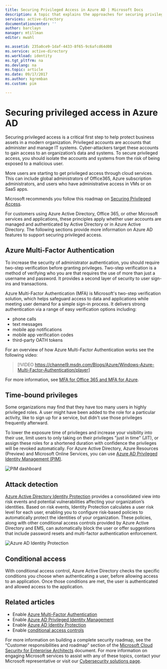 ```yaml
---
title: Securing Privileged Access in Azure AD | Microsoft Docs
description: A topic that explains the approaches for securing privileged access across Azure, Azure Active Directory and Microsoft Online Services.
services: active-directory
documentationcenter: ''
author: barclayn
manager: mtillman
editor: mwahl

ms.assetid: 235a0ce9-1daf-4433-8f65-9c6afcd64d08
ms.service: active-directory
ms.workload: identity
ms.tgt_pltfrm: na
ms.devlang: na
ms.topic: article
ms.date: 09/17/2017
ms.author: kgremban
ms.custom: pim

---
```

# Securing privileged access in Azure AD
Securing privileged access is a critical first step to help protect business assets in a modern organization. Privileged accounts are accounts that administer and manage IT systems. Cyber-attackers target these accounts to gain access to an organization’s data and systems. To secure privileged access, you should isolate the accounts and systems from the risk of being exposed to a malicious user.

More users are starting to get privileged access through cloud services. This can include global administrators of Office365, Azure subscription administrators, and users who have administrative access in VMs or on SaaS apps.

Microsoft recommends you follow this roadmap on [Securing Privileged Access](https://technet.microsoft.com/library/mt631194.aspx).

For customers using Azure Active Directory, Office 365, or other Microsoft services and applications, these principles apply whether user accounts are managed and authenticated by Active Directory or in Azure Active Directory. The following sections provide more information on Azure AD features to support securing privileged access.

## Azure Multi-Factor Authentication
To increase the security of administrator authentication, you should require two-step verification before granting privileges. Two-step verification is a method of verifying who you are that requires the use of more than just a username and password. It provides a second layer of security to user sign-ins and transactions.

Azure Multi-Factor Authentication (MFA) is Microsoft's two-step verification solution, which helps safeguard access to data and applications while meeting user demand for a simple sign-in process. It delivers strong authentication via a range of easy verification options including:

- phone calls
- text messages
- mobile app notifications
- mobile app verification codes
- third-party OATH tokens

For an overview of how Azure Multi-Factor Authentication works see the following video:

> [!VIDEO https://channel9.msdn.com/Blogs/Azure/Windows-Azure-Multi-Factor-Authentication/player]

For more information, see [MFA for Office 365 and MFA for Azure](https://blogs.technet.microsoft.com/ad/2014/02/11/mfa-for-office-365-and-mfa-for-azure/).

## Time-bound privileges
Some organizations may find that they have too many users in highly privileged roles. A user might have been added to the role for a particular activity, like to sign up for a service, but didn't use those privileges frequently afterward.

To lower the exposure time of privileges and increase your visibility into their use, limit users to only taking on their privileges "just in time" (JIT), or assign these roles for a shortened duration with confidence the privileges will be revoked automatically. For Azure Active Directory, Azure Resources (Preview) and Microsoft Online Services, you can use [Azure AD Privileged Identity Management (PIM)](http://aka.ms/AzurePIM).

![PIM dashboard][2]

## Attack detection
[Azure Active Directory Identity Protection](../active-directory-identityprotection.md) provides a consolidated view into risk events and potential vulnerabilities affecting your organization’s identities. Based on risk events, Identity Protection calculates a user risk level for each user, enabling you to configure risk-based policies to automatically protect the identities of your organization. These policies, along with other conditional access controls provided by Azure Active Directory and EMS, can automatically block the user or offer suggestions that include password resets and multi-factor authentication enforcement.

![Azure AD Identity Protection][3]

## Conditional access
With conditional access control, Azure Active Directory checks the specific conditions you choose when authenticating a user, before allowing access to an application. Once those conditions are met, the user is authenticated and allowed access to the application.

## Related articles
* Enable [Azure Multi-Factor Authentication](../../multi-factor-authentication/multi-factor-authentication-get-started-cloud.md)
* Enable [Azure AD Privileged Identity Management](../active-directory-privileged-identity-management-configure.md)
* Enable [Azure AD Identity Protection](../active-directory-identityprotection.md)
* Enable [conditional access controls](../active-directory-conditional-access-azure-portal.md)

For more information on building a complete security roadmap, see the “Customer responsibilities and roadmap” section of the [Microsoft Cloud Security for Enterprise Architects](http://aka.ms/securecustomer) document. For more information on engaging Microsoft services to assist with any of these topics, contact your Microsoft representative or visit our [Cybersecurity solutions page](https://www.microsoft.com/en-us/microsoftservices/campaigns/cybersecurity-protection.aspx).

<!--Image references-->
[1]: ../media/active-directory-privileged-identity-management-configure/Search_PIM.png
[2]: ../media/active-directory-privileged-identity-management-configure/PIM_Dash.png
[3]: ../media/active-directory-identityprotection/29.png
